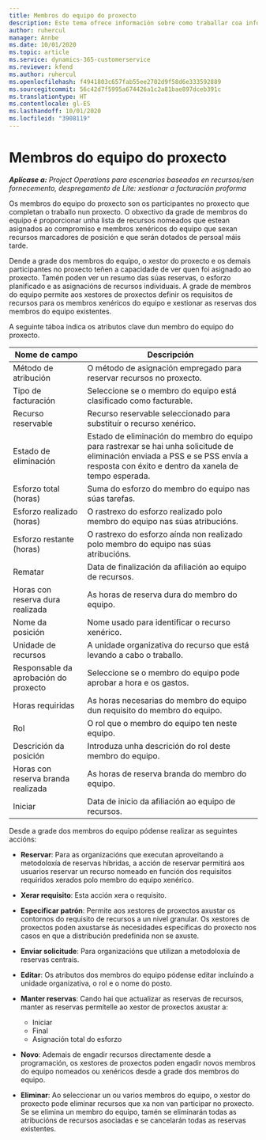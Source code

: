 ```yaml
---
title: Membros do equipo do proxecto
description: Este tema ofrece información sobre como traballar coa información dos membros do equipo do proxecto, os atributos e a programación.
author: ruhercul
manager: Annbe
ms.date: 10/01/2020
ms.topic: article
ms.service: dynamics-365-customerservice
ms.reviewer: kfend
ms.author: ruhercul
ms.openlocfilehash: f4941803c657fab55ee2702d9f58d6e333592889
ms.sourcegitcommit: 56c42d7f5995a674426a1c2a81bae897dceb391c
ms.translationtype: HT
ms.contentlocale: gl-ES
ms.lasthandoff: 10/01/2020
ms.locfileid: "3908119"
---
```

# <a name="project-team-members"></a>Membros do equipo do proxecto

_**Aplícase a:** Project Operations para escenarios baseados en recursos/sen fornecemento, despregamento de Lite: xestionar a facturación proforma_

Os membros do equipo do proxecto son os participantes no proxecto que completan o traballo nun proxecto. O obxectivo da grade de membros do equipo é proporcionar unha lista de recursos nomeados que estean asignados ao compromiso e membros xenéricos do equipo que sexan recursos marcadores de posición e que serán dotados de persoal máis tarde.

Dende a grade dos membros do equipo, o xestor do proxecto e os demais participantes no proxecto teñen a capacidade de ver quen foi asignado ao proxecto. Tamén poden ver un resumo das súas reservas, o esforzo planificado e as asignacións de recursos individuais. A grade de membros do equipo permite aos xestores de proxectos definir os requisitos de recursos para os membros xenéricos do equipo e xestionar as reservas dos membros do equipo existentes.

A seguinte táboa indica os atributos clave dun membro do equipo do proxecto.

| Nome de campo          | Descripción                                                                                                                                                                  |
|--------------------------|-----------------------------------------------------------------------------------------------------------------------------------------------------------------------------------|
| Método de atribución        | O método de asignación empregado para reservar recursos no proxecto.                                                                         |
| Tipo de facturación             | Seleccione se o membro do equipo está clasificado como facturable.                                                                                                                                       |
| Recurso reservable        | Recurso reservable seleccionado para substituír o recurso xenérico.                                                                                                                   |
| Estado de eliminación            | Estado de eliminación do membro do equipo para rastrexar se hai unha solicitude de eliminación enviada a PSS e se PSS envía a resposta con éxito e dentro da xanela de tempo esperada. |
| Esforzo total (horas)     | Suma do esforzo do membro do equipo nas súas tarefas.                                                                                                                         |
| Esforzo realizado (horas) | O rastrexo do esforzo realizado polo membro do equipo nas súas atribucións.                                                                                           |
| Esforzo restante (horas) | O rastrexo do esforzo aínda non realizado polo membro do equipo nas súas atribucións.                                                                                    |
| Rematar                   | Data de finalización da afiliación ao equipo de recursos.                                                                                                                                            |
| Horas con reserva dura realizada        | As horas de reserva dura do membro do equipo.                                                                                                                                                                |
| Nome da posición            | Nome usado para identificar o recurso xenérico.                                                                                                                                   |
| Unidade de recursos          | A unidade organizativa do recurso que está levando a cabo o traballo.                                                                                                                      |
| Responsable da aprobación do proxecto         | Seleccione se o membro do equipo pode aprobar a hora e os gastos.                                                                                                                     |
| Horas requiridas           | As horas necesarias do membro do equipo dun requisito do membro do equipo.                                                                                                                       |
| Rol                     | O rol que o membro do equipo ten neste equipo.                                                                                                                                |
| Descrición da posición     | Introduza unha descrición do rol deste membro do equipo.                                                                                                                             |
| Horas con reserva branda realizada        | As horas de reserva branda do membro do equipo.                                                                                                                                                                 |
| Iniciar                    | Data de inicio da afiliación ao equipo de recursos.                                                                                                                                          |

Desde a grade dos membros do equipo pódense realizar as seguintes accións:

- **Reservar**: Para as organizacións que executan aproveitando a metodoloxía de reservas híbridas, a acción de reservar permitirá aos usuarios reservar un recurso nomeado en función dos requisitos requiridos xerados polo membro do equipo xenérico.
- **Xerar requisito**: Esta acción xera o requisito.
- **Especificar patrón**: Permite aos xestores de proxectos axustar os contornos do requisito de recursos a un nivel granular. Os xestores de proxectos poden axustarse ás necesidades específicas do proxecto nos casos en que a distribución predefinida non se axuste.
- **Enviar solicitude**: Para organizacións que utilizan a metodoloxía de reservas centrais.
- **Editar**: Os atributos dos membros do equipo pódense editar incluíndo a unidade organizativa, o rol e o nome do posto.
- **Manter reservas**: Cando hai que actualizar as reservas de recursos, manter as reservas permítelle ao xestor de proxectos axustar a:

    - Iniciar
    - Final
    - Asignación total do esforzo

- **Novo**: Ademais de engadir recursos directamente desde a programación, os xestores de proxectos poden engadir novos membros do equipo nomeados ou xenéricos desde a grade dos membros do equipo.
- **Eliminar**: Ao seleccionar un ou varios membros do equipo, o xestor do proxecto pode eliminar recursos que xa non van participar no proxecto. Se se elimina un membro do equipo, tamén se eliminarán todas as atribucións de recursos asociadas e se cancelarán todas as reservas existentes.
